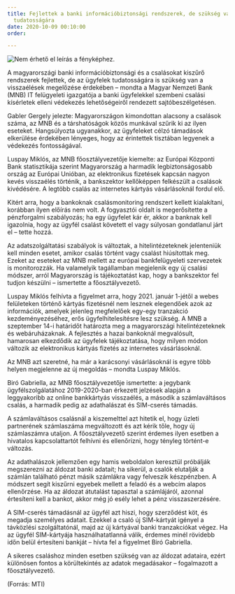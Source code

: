 ```yaml
---
title: Fejlettek a banki információbiztonsági rendszerek, de szükség van az ügyfelek
  tudatosságára
date: 2020-10-09 00:10:00
order: 

---
```

![Nem érhető el leírás a fényképhez.](https://scontent-vie1-1.xx.fbcdn.net/v/t1.0-9/121613085_1061668010932703_7452593877152859234_n.png?_nc_cat=103&ccb=2&_nc_sid=730e14&_nc_ohc=Iv6h49DSCxoAX_e_P8f&_nc_ht=scontent-vie1-1.xx&oh=c14a2aff60413db759349e0ca65dd10d&oe=602216AE)

A magyarországi banki információbiztonsági és a csalásokat kiszűrő rendszerek fejlettek, de az ügyfelek tudatosságára is szükség van a visszaélések megelőzése érdekében – mondta a Magyar Nemzeti Bank (MNB) IT felügyeleti igazgatója a banki ügyfelekkel szembeni csalási kísérletek elleni védekezés lehetőségeiről rendezett sajtóbeszélgetésen.

Gabler Gergely jelezte: Magyarországon kimondottan alacsony a csalások száma, az MNB és a társhatóságok közös munkával szűrik ki az ilyen eseteket. Hangsúlyozta ugyanakkor, az ügyfeleket célzó támadások elkerülése érdekében lényeges, hogy az érintettek tisztában legyenek a védekezés fontosságával.

Luspay Miklós, az MNB főosztályvezetője kiemelte: az Európai Központi Bank statisztikája szerint Magyarország a harmadik legbiztonságosabb ország az Európai Unióban, az elektronikus fizetések kapcsán nagyon kevés visszaélés történik, a bankszektor kellőképpen felkészült a csalások kivédésére. A legtöbb csalás az internetes kártyás vásárlásoknál fordul elő.

Kitért arra, hogy a bankoknak csalásmonitoring rendszert kellett kialakítani, korábban ilyen előírás nem volt. A fogyasztói oldalt is megerősítette a pénzforgalmi szabályozás; ha egy ügyfelet kár ér, akkor a banknak kell igazolnia, hogy az ügyfél csalást követett el vagy súlyosan gondatlanul járt el – tette hozzá.

Az adatszolgáltatási szabályok is változtak, a hitelintézeteknek jelenteniük kell minden esetet, amikor csalás történt vagy csalást hiúsítottak meg. Ezeket az eseteket az MNB mellett az európai bankfelügyeleti szervezetek is monitorozzák. Ha valamelyik tagállamban megjelenik egy új csalási módszer, arról Magyarország is tájékoztatást kap, hogy a bankszektor fel tudjon készülni – ismertette a főosztályvezető.

Luspay Miklós felhívta a figyelmet arra, hogy 2021. január 1-jétől a webes felületeken történő kártyás fizetésnél nem lesznek elegendőek azok az információk, amelyek jelenleg megfelelőek egy-egy tranzakció kezdeményezéséhez, erős ügyfelhitelesítésre lesz szükség. A MNB a szeptember 14-i határidőt határozta meg a magyarországi hitelintézeteknek és webáruházaknak. A fejlesztés a hazai bankoknál megvalósult, hamarosan elkezdődik az ügyfelek tájékoztatása, hogy milyen módon változik az elektronikus kártyás fizetés az internetes vásárlásoknál.

Az MNB azt szeretné, ha már a karácsonyi vásárlásoknál is egyre több helyen megjelenne az új megoldás – mondta Luspay Miklós.

Biró Gabriella, az MNB főosztályvezetője ismertette: a jegybank ügyfélszolgálatához 2019-2020-ban érkezett jelzések alapján a leggyakoribb az online bankkártyás visszaélés, a második a számlaváltásos csalás, a harmadik pedig az adathalászat és SIM-cserés támadás.

A számlaváltásos csalásnál a kiszemelttel azt hitetik el, hogy üzleti partnerének számlaszáma megváltozott és azt kérik tőle, hogy új számlaszámra utaljon. A főosztályvezető szerint érdemes ilyen esetben a hivatalos kapcsolattartót felhívni és ellenőrizni, hogy tényleg történt-e változás.

Az adathalászok jellemzően egy hamis weboldalon keresztül próbálják megszerezni az áldozat banki adatait; ha sikerül, a csalók elutalják a számlán található pénzt másik számlákra vagy felveszik készpénzben. A módszert segít kiszűrni egyebek mellett a feladó és a webcím alapos ellenőrzése. Ha az áldozat átutalást tapasztal a számlájáról, azonnal értesíteni kell a bankot, akkor még jó esély lehet a pénz visszaszerzésére.

A SIM-cserés támadásnál az ügyfél azt hiszi, hogy szerződést köt, és megadja személyes adatait. Ezekkel a csaló új SIM-kártyát igényel a távközlési szolgáltatónál, majd az új kártyával banki tranzakciókat végez. Ha az ügyfél SIM-kártyája használhatatlanná válik, érdemes minél rövidebb időn belül értesíteni bankját – hívta fel a figyelmet Biró Gabriella.

A sikeres csaláshoz minden esetben szükség van az áldozat adataira, ezért különösen fontos a körültekintés az adatok megadásakor – fogalmazott a főosztályvezető.

(Forrás: MTI)